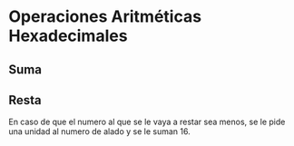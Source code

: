 # Operaciones Aritméticas Hexadecimales
## Suma
## Resta
En caso de que el numero al que se le vaya a restar sea menos, se le pide una unidad al numero de alado y se le suman 16.